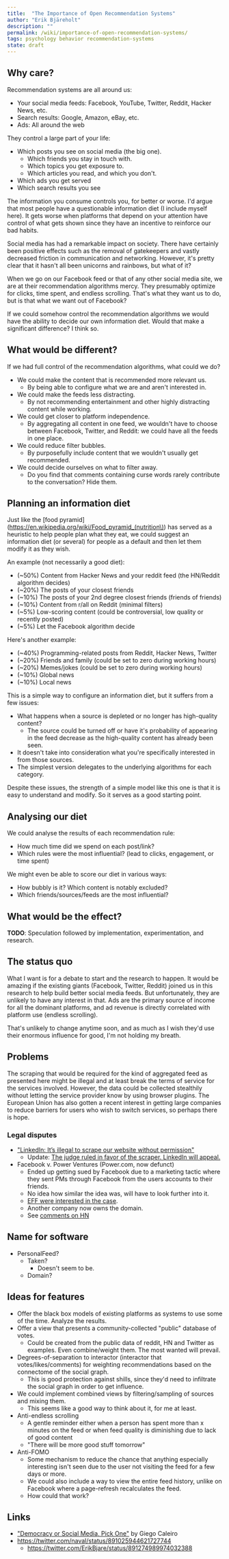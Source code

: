 ```yaml
---
title:  "The Importance of Open Recommendation Systems"
author: "Erik Bjäreholt"
description: ""
permalink: /wiki/importance-of-open-recommendation-systems/
tags: psychology behavior recommendation-systems
state: draft
---
```


<!-- TODO: Reference "Decentralized Social Networks Won't Work" - https://news.ycombinator.com/item?id=15244596 -->
<!-- TODO: Add note that recommendation systems are reinforcing clickbait -->

## Why care? 

Recommendation systems are all around us:

 - Your social media feeds: Facebook, YouTube, Twitter, Reddit, Hacker News, etc.
 - Search results: Google, Amazon, eBay, etc.
 - Ads: All around the web

They control a large part of your life:

 - Which posts you see on social media (the big one).
   - Which friends you stay in touch with.
   - Which topics you get exposure to.
   - Which articles you read, and which you don't.
 - Which ads you get served
 - Which search results you see

The information you consume controls you, for better or worse. I'd argue that most people have a questionable information diet (I include myself here). It gets worse when platforms that depend on your attention have control of what gets shown since they have an incentive to reinforce our bad habits.

Social media has had a remarkable impact on society. There have certainly been positive effects such as the removal of gatekeepers and vastly decreased friction in communication and networking. However, it's pretty clear that it hasn't all been unicorns and rainbows, but what of it?

When we go on our Facebook feed or that of any other social media site, we are at their recommendation algorithms mercy. They presumably optimize for clicks, time spent, and endless scrolling. That's what they want us to do, but is that what we want out of Facebook?

If we could somehow control the recommendation algorithms we would have the ability to decide our own information diet. Would that make a significant difference? I think so.


## What would be different?

If we had full control of the recommendation algorithms, what could we do?

 - We could make the content that is recommended more relevant us.
   - By being able to configure what we are and aren't interested in.
 - We could make the feeds less distracting.
   - By not recommending entertainment and other highly distracting content while working.
 - We could get closer to platform independence. 
   - By aggregating all content in one feed, we wouldn't have to choose between Facebook, Twitter, and Reddit: we could have all the feeds in one place.
 - We could reduce filter bubbles.
   - By purposefully include content that we wouldn't usually get recommended.
 - We could decide ourselves on what to filter away. 
   - Do you find that comments containing curse words rarely contribute to the conversation? Hide them. <!-- or have an unusually negative sentiment score -->


## Planning an information diet

Just like the [food pyramid](https://en.wikipedia.org/wiki/Food_pyramid_(nutrition\)) has served as a heuristic to help people plan what they eat, we could suggest an information diet (or several) for people as a default and then let them modify it as they wish.

An example (not necessarily a good diet):

 - (~50%) Content from Hacker News and your reddit feed (the HN/Reddit algorithm decides)
 - (~20%) The posts of your closest friends
 - (~10%) The posts of your 2nd degree closest friends (friends of friends)
 - (~10%) Content from r/all on Reddit  (minimal filters)
 - (~5%) Low-scoring content (could be controversial, low quality or recently posted)
 - (~5%) Let the Facebook algorithm decide

Here's another example:

 - (~40%) Programming-related posts from Reddit, Hacker News, Twitter
 - (~20%) Friends and family  (could be set to zero during working hours)
 - (~20%) Memes/jokes  (could be set to zero during working hours)
 - (~10%) Global news
 - (~10%) Local news

This is a simple way to configure an information diet, but it suffers from a few issues:

 - What happens when a source is depleted or no longer has high-quality content?
   - The source could be turned off or have it's probability of appearing in the feed decrease as the high-quality content has already been seen.
 - It doesn't take into consideration what you're specifically interested in from those sources.
 - The simplest version delegates to the underlying algorithms for each category.

Despite these issues, the strength of a simple model like this one is that it is easy to understand and modify. So it serves as a good starting point.


## Analysing our diet

We could analyse the results of each recommendation rule:

 - How much time did we spend on each post/link? <!-- ActivityWatch could help with collecting click-data and measure engagement time -->
 - Which rules were the most influential? (lead to clicks, engagement, or time spent)

We might even be able to score our diet in various ways:

 - How bubbly is it? Which content is notably excluded?
 - Which friends/sources/feeds are the most influential?


## What would be the effect?

**TODO**: Speculation followed by implementation, experimentation, and research.


## The status quo

What I want is for a debate to start and the research to happen. It would be amazing if the existing giants (Facebook, Twitter, Reddit) joined us in this research to help build better social media feeds. But unfortunately, they are unlikely to have any interest in that. Ads are the primary source of income for all the dominant platforms, and ad revenue is directly correlated with platform use (endless scrolling). 

That's unlikely to change anytime soon, and as much as I wish they'd use their enormous influence for good, I'm not holding my breath.


## Problems 

The scraping that would be required for the kind of aggregated feed as presented here might be illegal and at least break the terms of service for the services involved. However, the data could be collected stealthily without letting the service provider know by using browser plugins. The European Union has also gotten a recent interest in getting large companies to reduce barriers for users who wish to switch services, so perhaps there is hope.

### Legal disputes

 - ["LinkedIn: It’s illegal to scrape our website without permission"](https://news.ycombinator.com/item?id=14891301)
    - Update: [The judge ruled in favor of the scraper. LinkedIn will appeal.](https://news.ycombinator.com/item?id=15012883)
 - Facebook v. Power Ventures (Power.com, now defunct)
   - Ended up getting sued by Facebook due to a marketing tactic where they sent PMs through Facebook from the users accounts to their friends. 
   - No idea how similar the idea was, will have to look further into it.
   - [EFF were interested in the case](https://www.eff.org/cases/facebook-v-power-ventures).
   - Another company now owns the domain. 
   - See [comments on HN](https://news.ycombinator.com/item?id=14891301)

## Name for software

 - PersonalFeed? 
   - Taken?
      - Doesn't seem to be. 
   - Domain?

## Ideas for features

 - Offer the black box models of existing platforms as systems to use some of the time. Analyze the results.
 - Offer a view that presents a community-collected "public" database of votes.
   - Could be created from the public data of reddit, HN and Twitter as examples. Even combine/weight them. The most wanted will prevail.
 - Degrees-of-separation to interactor (interactor that votes/likes/comments) for weighting recommendations based on the connectome of the social graph. 
   - This is good protection against shills, since they'd need to infiltrate the social graph in order to get influence.
 - We could implement combined views by filtering/sampling of sources and mixing them. 
   - This seems like a good way to think about it, for me at least.
 - Anti-endless scrolling
   - A gentle reminder either when a person has spent more than x minutes on the feed or when feed quality is diminishing due to lack of good content
   - "There will be more good stuff tomorrow"
 - Anti-FOMO
   - Some mechanism to reduce the chance that anything especially interesting isn't seen due to the user not visiting the feed for a few days or more.
   - We could also include a way to view the entire feed history, unlike on Facebook where a page-refresh recalculates the feed.
   - How could that work?

## Links

<!-- TODO: Twitter iframe for these tweets and add discussion around them inline -->

 - ["Democracy or Social Media, Pick One"](https://www.facebook.com/gdiego.vichutilitarian/posts/1474383972645395) by Giego Caleiro
 - https://twitter.com/naval/status/891025944621727744
    - https://twitter.com/ErikBjare/status/891274989974032388


<!--
## Am I crazy or right?

The craziest of the crazy ideas end up being those that turn out to be right against consensus/the status quo/. Because, in hindsight, it turns out it was not the idea that was crazy, it was us for believing so.

Not sure if I'm right but it's pretty damn crazy if true. 

This is why this is a draft. Careful criticism appreciated.


## Related articles

 - [Good software](/wiki/long-software)

## Read more

-->
